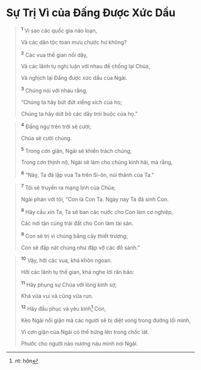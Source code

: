 # Sự Trị Vì của Ðấng Ðược Xức Dầu

> <sup><b>1</b></sup> Vì sao các quốc gia náo loạn,
> 
> Và các dân tộc toan mưu chước hư không?
> 
> <sup><b>2</b></sup> Các vua thế gian nổi dậy,
> 
> Và các lãnh tụ nghị luận với nhau để chống lại Chúa,
> 
> Và nghịch lại Ðấng được xức dầu của Ngài.
> 
> <sup><b>3</b></sup> Chúng nói với nhau rằng,
> 
> “Chúng ta hãy bứt đứt xiềng xích của họ;
> 
> Chúng ta hãy dứt bỏ các dây trói buộc của họ.”
>


> <sup><b>4</b></sup> Ðấng ngự trên trời sẽ cười;
> 
> Chúa sẽ cười chúng.
> 
> <sup><b>5</b></sup> Trong cơn giận, Ngài sẽ khiển trách chúng;
> 
> Trong cơn thịnh nộ, Ngài sẽ làm cho chúng kinh hãi, mà rằng,
> 
> <sup><b>6</b></sup> “Này, Ta đã lập vua Ta trên Si-ôn, núi thánh của Ta.”
>


> <sup><b>7</b></sup> Tôi sẽ truyền ra mạng lịnh của Chúa;
> 
> Ngài phán với tôi, “Con là Con Ta. Ngày nay Ta đã sinh Con.
> 
> <sup><b>8</b></sup> Hãy cầu xin Ta, Ta sẽ ban các nước cho Con làm cơ nghiệp,
> 
> Các nơi tận cùng trái đất cho Con làm tài sản.
> 
> <sup><b>9</b></sup> Con sẽ trị vì chúng bằng cây thiết trượng;
> 
> Con sẽ đập nát chúng như đập vỡ các đồ sành.”
>


> <sup><b>10</b></sup> Vậy, hỡi các vua, khá khôn ngoan.
> 
> Hỡi các lãnh tụ thế gian, khá nghe lời răn bảo:
> 
> <sup><b>11</b></sup> Hãy phụng sự Chúa với lòng kính sợ;
> 
> Khá vừa vui và cũng vừa run.
> 
> <sup><b>12</b></sup> Hãy đầu phục và yêu kính[^1] Con,
> 
> Kẻo Ngài nổi giận mà các người sẽ bị diệt vong trong đường lối mình,
> 
> Vì cơn giận của Ngài có thể bừng lên trong chốc lát.
> 
> Phước cho người nào nương náu mình nơi Ngài.
>

[^1]: nt: hôn